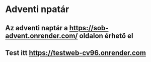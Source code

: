 # Adventi npatár
## Az adventi naptár a https://sob-advent.onrender.com/ oldalon érhető el
## Test itt https://testweb-cv96.onrender.com
